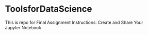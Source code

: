 # ToolsforDataScience
This is repo for Final Assignment Instructions: Create and Share Your Jupyter Notebook

